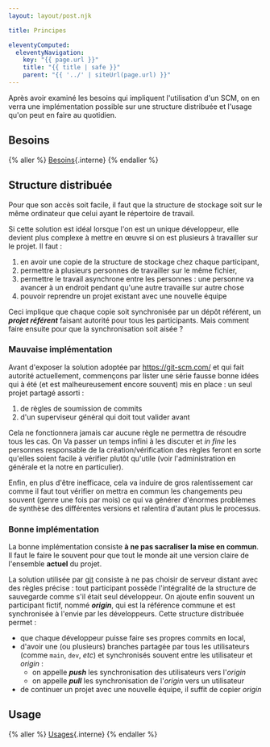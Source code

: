 ```yaml
---
layout: layout/post.njk

title: Principes

eleventyComputed:
  eleventyNavigation:
    key: "{{ page.url }}"
    title: "{{ title | safe }}"
    parent: "{{ '../' | siteUrl(page.url) }}"
---
```


Après avoir examiné les besoins qui impliquent l'utilisation d'un SCM, on en verra une implémentation possible sur une structure distribuée et l'usage qu'on peut en faire au quotidien.

## Besoins

{% aller %}
[Besoins](./besoins/){.interne}
{% endaller %}

## Structure distribuée

Pour que son accès soit facile, il faut que la structure de stockage soit sur le même ordinateur que celui ayant le répertoire de travail.

Si cette solution est idéal lorsque l'on est un unique développeur, elle devient plus complexe à mettre en œuvre si on est plusieurs à travailler sur le projet. Il faut :

1. en avoir une copie de la structure de stockage chez chaque participant,
2. permettre à plusieurs personnes de travailler sur le même fichier,
3. permettre le travail asynchrone entre les personnes : une personne va avancer à un endroit pendant qu'une autre travaille sur autre chose
4. pouvoir reprendre un projet existant avec une nouvelle équipe

Ceci implique que chaque copie soit synchronisée par un dépôt référent, un **_projet référent_** faisant autorité pour tous les participants. Mais comment faire ensuite pour que la synchronisation soit aisée ?

### Mauvaise implémentation

Avant d'exposer la solution adoptée par <https://git-scm.com/> et qui fait autorité actuellement, commençons par lister une série fausse bonne idées qui à été (et est malheureusement encore souvent) mis en place : un seul projet partagé assorti :

1. de règles de soumission de commits
2. d'un superviseur général qui doit tout valider avant

Cela ne fonctionnera jamais car aucune règle ne permettra de résoudre tous les cas. On Va passer un temps infini à les discuter et _in fine_ les personnes responsable de la création/vérification des règles feront en sorte qu'elles soient facile à vérifier plutôt qu'utile (voir l'administration en générale et la notre en particulier).

Enfin, en plus d'être inefficace, cela va induire de gros ralentissement car comme il faut tout vérifier on mettra en commun les changements peu souvent (genre une fois par mois) ce qui va générer d'énormes problèmes de synthèse des différentes versions et ralentira d'autant plus le processus.

### Bonne implémentation

La bonne implémentation consiste **à ne pas sacraliser la mise en commun**. Il faut le faire le souvent pour que tout le monde ait une version claire de l'ensemble **actuel** du projet.

La solution utilisée par [git](https://git-scm.com/) consiste à ne pas choisir de serveur distant avec des règles précise : tout participant possède l'intégralité de la structure de sauvegarde comme s'il était seul développeur. On ajoute enfin souvent un participant fictif, nommé **_origin_**, qui est la référence commune et est synchronisée à l'envie par les développeurs. Cette structure distribuée permet :

- que chaque développeur puisse faire ses propres commits en local,
- d'avoir une (ou plusieurs) branches partagée par tous les utilisateurs (comme `main`, `dev`, _etc_) et synchronisés souvent entre les utilisateur et _origin_ :
  - on appelle **_push_** les synchronisation des utilisateurs vers l'_origin_
  - on appelle **_pull_** les synchronisation de l'_origin_ vers un utilisateur
- de continuer un projet avec une nouvelle équipe, il suffit de copier _origin_

## Usage

{% aller %}
[Usages](./usages/){.interne}
{% endaller %}
